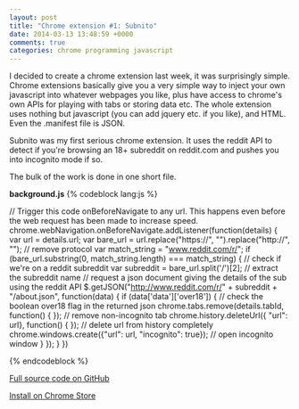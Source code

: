 ```yaml
---
layout: post
title: "Chrome extension #1: Subnito"
date: 2014-03-13 13:48:59 +0000
comments: true
categories: chrome programming javascript
---
```


I decided to create a chrome extension last week, it was surprisingly simple. Chrome extensions basically give you a very simple way to inject your own javascript into whatever webpages you like, plus have access to chrome's own APIs for playing with tabs or storing data etc. The whole extension uses nothing but javascript (you can add jquery etc. if you like), and HTML. Even the .manifest file is JSON.

Subnito was my first serious chrome extension. It uses the reddit API to detect if you're browsing an 18+ subreddit on reddit.com and pushes you into incognito mode if so.

The bulk of the work is done in one short file.

**background.js**
{% codeblock lang:js %}

// Trigger this code onBeforeNavigate to any url. This happens even before the web request has been made to increase speed.
chrome.webNavigation.onBeforeNavigate.addListener(function(details) {
  var url = details.url;
  var bare_url = url.replace("https://", "").replace("http://", ""); // remove protocol
  var match_string = "www.reddit.com/r/";
  if (bare_url.substring(0, match_string.length) === match_string) { // check if we're on a reddit subreddit
  	var subreddit = bare_url.split('/')[2]; // extract the subreddit name
  	// request a json document giving the details of the sub using the reddit API
  	$.getJSON("http://www.reddit.com/r/" + subreddit + "/about.json", function(data) { 
  		if (data['data']['over18']) { // check the boolean over18 flag in the returned json
  		    chrome.tabs.remove(details.tabId, function() { }); // remove non-incognito tab
  		    chrome.history.deleteUrl({ "url": url}, function() { }); // delete url from history completely
  		    chrome.windows.create({"url": url, "incognito": true}); // open incognito window
  		}
  	});
  }
})

{% endcodeblock %}

[Full source code on GitHub](https://github.com/georgepowell/subnito)

[Install on Chrome Store](https://chrome.google.com/webstore/detail/subnito/cdbdngojiagnofammchefeeaacdifikn)